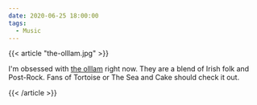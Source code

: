 ```yaml
---
date: 2020-06-25 18:00:00
tags:
  - Music
---
```


{{< article "the-olllam.jpg" >}}

I'm obsessed with [the olllam](https://open.spotify.com/album/5HCvxUHZAvED2OaPk9yvTc?si=qZ5EJhDPRz2R478tDfUmyA) right now. They are a blend of Irish folk and Post-Rock. Fans of Tortoise or The Sea and Cake should check it out.

{{< /article >}}
